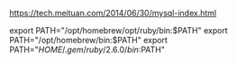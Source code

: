 https://tech.meituan.com/2014/06/30/mysql-index.html

export PATH="/opt/homebrew/opt/ruby/bin:$PATH"
export PATH="/opt/homebrew/bin:$PATH"
export PATH="$HOME/.gem/ruby/2.6.0/bin:$PATH"